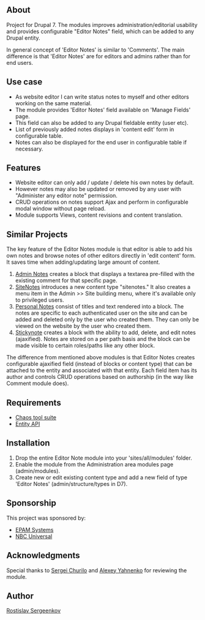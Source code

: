 About
-----

Project for Drupal 7.
The modules improves administration/editorial usability and provides
configurable "Editor Notes" field, which can be added to any Drupal entity.

In general concept of 'Editor Notes' is similar to 'Comments'.
The main difference is that 'Editor Notes' are for editors and admins
rather than for end users.

Use case
--------

* As website editor I can write status notes to myself and other editors working
  on the same material.
* The module provides 'Editor Notes' field available on 'Manage Fields' page.
* This field can also be added to any Drupal fieldable entity (user etc).
* List of previously added notes displays in 'content edit' form in configurable
  table.
* Notes can also be displayed for the end user in configurable table
  if necessary.

Features
--------

* Website editor can only add / update / delete his own notes by default.
* However notes may also be updated or removed by any user with
  "Administer any editor note" permission.
* CRUD operations on notes support Ajax and perform in configurable modal window
  without page reload.
* Module supports Views, content revisions and content translation.

Similar Projects
----------------

The key feature of the Editor Notes module is that editor is able to add his own
notes and browse notes of other editors directly in 'edit content' form.
It saves time when adding/updating large amount of content.

1. [Admin Notes] creates a block that displays a textarea pre-filled with
   the existing comment for that specific page.
2. [SiteNotes] introduces a new content type "sitenotes." It also creates
   a menu item in the Admin >> Site building menu, where it's available only
   to privileged users.
3. [Personal Notes] consist of titles and text rendered into a block.
   The notes are specific to each authenticated user on the site
   and can be added and deleted only by the user who created them. They can only
   be viewed on the website by the user who created them.
4. [Stickynote] creates a block with the ability to add, delete,
   and edit notes (ajaxified). Notes are stored on a per path basis and
   the block can be made visible to certain roles/paths like any other block.

The difference from mentioned above modules is that Editor Notes creates
configurable ajaxified field (instead of blocks or content type)
that can be attached to the entity and associated with that entity.
Each field item has its author and controls CRUD operations based on authorship
(in the way like Comment module does).

Requirements
------------

* [Chaos tool suite]
* [Entity API]

Installation
------------

1. Drop the entire Editor Note module into your 'sites/all/modules' folder.
2. Enable the module from the Administration area modules page (admin/modules).
3. Create new or edit existing content type and add a new field of type
   'Editor Notes' (admin/structure/types in D7).

Sponsorship
-----------

This project was sponsored by:

* [EPAM Systems]
* [NBC Universal]

Acknowledgments
---------------

Special thanks to [Sergei Churilo] and [Alexey Yahnenko]
for reviewing the module.

Author
------

[Rostislav Sergeenkov]


[Admin Notes]:https://www.drupal.org/project/admin_notes
[SiteNotes]:https://www.drupal.org/project/sitenotes
[Personal Notes]:https://www.drupal.org/project/personal_notes
[Stickynote]:https://www.drupal.org/project/stickynote
[Chaos tool suite]:https://www.drupal.org/project/ctools
[Entity API]:https://www.drupal.org/project/entity
[EPAM Systems]:https://www.drupal.org/node/2114867
[NBC Universal]:http://www.nbcuni.com
[Sergei Churilo]:https://www.drupal.org/user/584658
[Alexey Yahnenko]:https://www.drupal.org/user/2635711
[Rostislav Sergeenkov]:https://www.drupal.org/u/rostislav-sergeenkov
